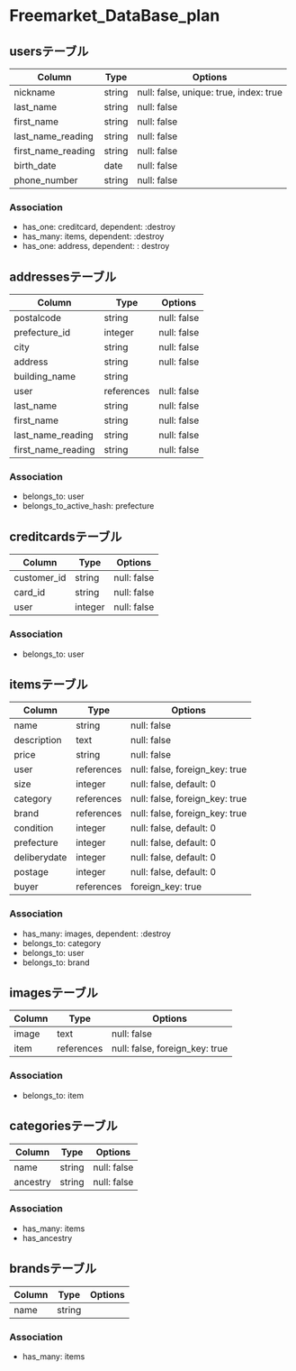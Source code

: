 # Freemarket_DataBase_plan

## usersテーブル
|Column|Type|Options|
|------|----|-------|
|nickname|string|null: false, unique: true, index: true|
|last_name|string|null: false|
|first_name|string|null: false|
|last_name_reading|string|null: false|
|first_name_reading|string|null: false|
|birth_date|date|null: false|
|phone_number|string|null: false|

### Association
- has_one: creditcard, dependent: :destroy
- has_many: items, dependent: :destroy
- has_one: address, dependent: : destroy


## addressesテーブル
|Column|Type|Options|
|------|----|-------|
|postalcode|string|null: false|
|prefecture_id|integer|null: false|
|city|string|null: false|
|address|string|null: false|
|building_name|string||
|user|references|null: false|
|last_name|string|null: false|
|first_name|string|null: false|
|last_name_reading|string|null: false|
|first_name_reading|string|null: false|

### Association
- belongs_to: user
- belongs_to_active_hash: prefecture


## creditcardsテーブル
|Column|Type|Options|
|------|----|-------|
|customer_id|string|null: false|
|card_id|string|null: false|
|user|integer|null: false|

### Association
- belongs_to: user


## itemsテーブル
|Column|Type|Options|
|------|----|-------|
|name|string|null: false|
|description|text|null: false|
|price|string|null: false|
|user|references|null: false, foreign_key: true|
|size|integer|null: false, default: 0|
|category|references|null: false, foreign_key: true|
|brand|references|null: false, foreign_key: true|
|condition|integer|null: false, default: 0|
|prefecture|integer|null: false, default: 0|
|deliberydate|integer|null: false, default: 0|
|postage|integer|null: false, default: 0|
|buyer|references|foreign_key: true|

### Association
- has_many: images, dependent: :destroy
- belongs_to: category
- belongs_to: user
- belongs_to: brand


## imagesテーブル
|Column|Type|Options|
|------|----|-------|
|image|text|null: false|
|item|references|null: false, foreign_key: true|

### Association
- belongs_to: item


## categoriesテーブル
|Column|Type|Options|
|------|----|-------|
|name|string|null: false|
|ancestry|string|null: false|

### Association
- has_many: items
- has_ancestry


## brandsテーブル
|Column|Type|Options|
|------|----|-------|
|name|string||

### Association
- has_many: items